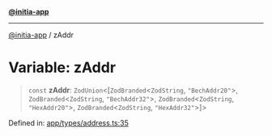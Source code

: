 [**@initia-app**](../types.md)

***

[@initia-app](../types.md) / zAddr

# Variable: zAddr

> `const` **zAddr**: `ZodUnion`\<\[`ZodBranded`\<`ZodString`, `"BechAddr20"`\>, `ZodBranded`\<`ZodString`, `"BechAddr32"`\>, `ZodBranded`\<`ZodString`, `"HexAddr20"`\>, `ZodBranded`\<`ZodString`, `"HexAddr32"`\>\]\>

Defined in: [app/types/address.ts:35](https://github.com/hanwong/app-v2/blob/087f9ea496ced31d9a3b187baa11cd5456705527/app/types/address.ts#L35)
